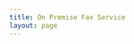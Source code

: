 ```yaml
---
title: On Premise Fax Service
layout: page
---
```


<script setup>
  import ComingSoon from '../components/ComingSoon.vue'
</script>

<ComingSoon :title="$frontmatter.title"/>

